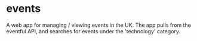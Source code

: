 # events
A web app for managing / viewing events in the UK.
The app pulls from the eventful API, and searches for events under the 'technology' category.

